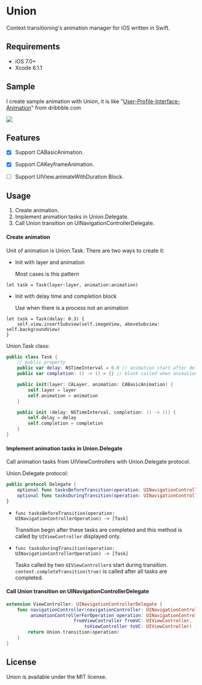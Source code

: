 Union
==========

Context transitioning's animation manager for iOS written in Swift.

Requirements
----------

- iOS 7.0+
- Xcode 6.1.1

Sample
----------

I create sample animation with Union, it is like "[User-Profile-Interface-Animation](https://dribbble.com/shots/1744157-User-Profile-Interface-Animation)" from dribbble.com

![ ](https://raw.github.com/hirohisa/Union/master/Gif/sample.gif)

Features
----------

- [x] Support CABasicAnimation.
- [x] Support CAKeyframeAnimation.
- [ ] Support UIView.animateWithDuration Block.


Usage
----------

1. Create animation.
2. Implement animation tasks in Union.Delegate.
3. Call Union transition on UINavigationControllerDelegate.


#### Create animation

Unit of animation is Union.Task. There are two ways to create it:

- Init with layer and animation

  Most cases is this pattern
```
let task = Task(layer:layer, animation:animation)
```

- Init with delay time and completion block

  Use when there is a process not an animation
```
let task = Task(delay: 0.3) {
    self.view.insertSubview(self.imageView, aboveSubview: self.backgroundView)
}
```


Union.Task class:

```swift
public class Task {
    // public property
    public var delay: NSTimeInterval = 0.0 // animation start after delay time
    public var completion: () -> () = {} // block called when animation is finished

    public init(layer: CALayer, animation: CABasicAnimation) {
        self.layer = layer
        self.animation = animation
    }

    public init (delay: NSTimeInterval, completion: () -> ()) {
        self.delay = delay
        self.completion = completion
    }
}
```

#### Implement animation tasks in Union.Delegate

Call animation tasks from UIViewControllers with Union.Delegate protocol.


Union.Delegate protocol:

```swift
public protocol Delegate {
    optional func tasksBeforeTransition(operation: UINavigationControllerOperation) -> [Task]
    optional func tasksDuringTransition(operation: UINavigationControllerOperation) -> [Task]
}
```

- `func tasksBeforeTransition(operation: UINavigationControllerOperation) -> [Task]`

  Transition begin after these tasks are completed and this method is called by `UIViewController` displayed only.

- `func tasksDuringTransition(operation: UINavigationControllerOperation) -> [Task]`

  Tasks called by two `UIViewController`s start during transition. `context.completeTransition(true)` is called after all tasks are completed.

#### Call Union transition on UINavigationControllerDelegate

```swift
extension ViewController: UINavigationControllerDelegate {
    func navigationController(navigationController: UINavigationController,
         animationControllerForOperation operation: UINavigationControllerOperation,
                         fromViewController fromVC: UIViewController,
                             toViewController toVC: UIViewController) -> UIViewControllerAnimatedTransitioning? {
        return Union.transition(operation)
    }
}
```

License
----------

Union is available under the MIT license.
